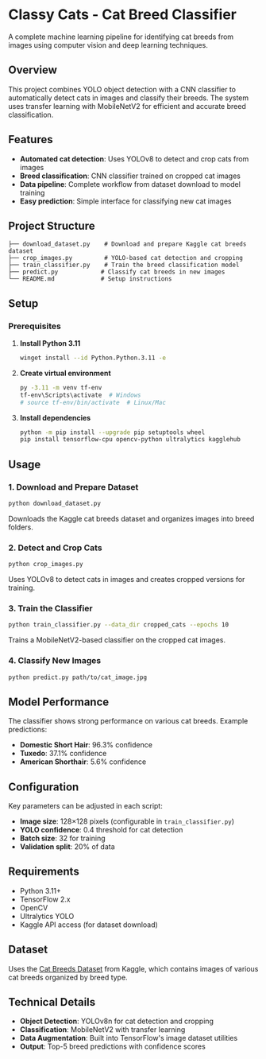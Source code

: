 # Classy Cats - Cat Breed Classifier

A complete machine learning pipeline for identifying cat breeds from images using computer vision and deep learning techniques.

## Overview

This project combines YOLO object detection with a CNN classifier to automatically detect cats in images and classify their breeds. The system uses transfer learning with MobileNetV2 for efficient and accurate breed classification.

## Features

- **Automated cat detection**: Uses YOLOv8 to detect and crop cats from images
- **Breed classification**: CNN classifier trained on cropped cat images
- **Data pipeline**: Complete workflow from dataset download to model training
- **Easy prediction**: Simple interface for classifying new cat images

## Project Structure

```
├── download_dataset.py    # Download and prepare Kaggle cat breeds dataset
├── crop_images.py         # YOLO-based cat detection and cropping
├── train_classifier.py    # Train the breed classification model
├── predict.py            # Classify cat breeds in new images
└── README.md             # Setup instructions
```

## Setup

### Prerequisites

1. **Install Python 3.11**
   ```bash
   winget install --id Python.Python.3.11 -e
   ```

2. **Create virtual environment**
   ```bash
   py -3.11 -m venv tf-env
   tf-env\Scripts\activate  # Windows
   # source tf-env/bin/activate  # Linux/Mac
   ```

3. **Install dependencies**
   ```bash
   python -m pip install --upgrade pip setuptools wheel
   pip install tensorflow-cpu opencv-python ultralytics kagglehub
   ```

## Usage

### 1. Download and Prepare Dataset
```bash
python download_dataset.py
```
Downloads the Kaggle cat breeds dataset and organizes images into breed folders.

### 2. Detect and Crop Cats
```bash
python crop_images.py
```
Uses YOLOv8 to detect cats in images and creates cropped versions for training.

### 3. Train the Classifier
```bash
python train_classifier.py --data_dir cropped_cats --epochs 10
```
Trains a MobileNetV2-based classifier on the cropped cat images.

### 4. Classify New Images
```bash
python predict.py path/to/cat_image.jpg
```

## Model Performance

The classifier shows strong performance on various cat breeds. Example predictions:

- **Domestic Short Hair**: 96.3% confidence
- **Tuxedo**: 37.1% confidence  
- **American Shorthair**: 5.6% confidence

## Configuration

Key parameters can be adjusted in each script:

- **Image size**: 128×128 pixels (configurable in `train_classifier.py`)
- **YOLO confidence**: 0.4 threshold for cat detection
- **Batch size**: 32 for training
- **Validation split**: 20% of data

## Requirements

- Python 3.11+
- TensorFlow 2.x
- OpenCV
- Ultralytics YOLO
- Kaggle API access (for dataset download)

## Dataset

Uses the [Cat Breeds Dataset](https://www.kaggle.com/datasets/ma7555/cat-breeds-dataset) from Kaggle, which contains images of various cat breeds organized by breed type.

## Technical Details

- **Object Detection**: YOLOv8n for cat detection and cropping
- **Classification**: MobileNetV2 with transfer learning
- **Data Augmentation**: Built into TensorFlow's image dataset utilities
- **Output**: Top-5 breed predictions with confidence scores

